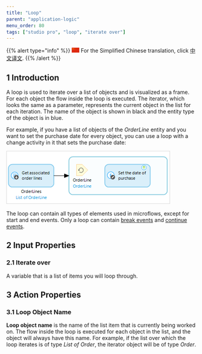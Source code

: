 ```yaml
---
title: "Loop"
parent: "application-logic"
menu_order: 80
tags: ["studio pro", "loop", "iterate over"]
---
```


{{% alert type="info" %}}
<img src="attachments/chinese-translation/china.png" style="display: inline-block; margin: 0" /> For the Simplified Chinese translation, click [中文译文]().
{{% /alert %}}

## 1 Introduction

A loop is used to iterate over a list of objects and is visualized as a frame. For each object the flow inside the loop is executed. The iterator, which looks the same as a parameter, represents the current object in the list for each iteration. The name of the object is shown in black and the entity type of the object is in blue. 

For example, if you have a list of objects of the *OrderLine* entity and you want to set the purchase date for every object, you can use a loop with a change activity in it that sets the purchase date:

![](attachments/loop/loop.png)

The loop can contain all types of elements used in microflows, except for start and end events. Only a loop can contain [break events](break-event) and [continue events](continue-event).

## 2 Input Properties

### 2.1 Iterate over

A variable that is a list of items you will loop through.

## 3 Action Properties

### 3.1 Loop Object Name

**Loop object name** is the name of the list item that is currently being worked on. The flow inside the loop is executed for each object in the list, and the object will always have this name. For example, if the list over which the loop iterates is of type *List of Order*, the iterator object will be of type *Order*.